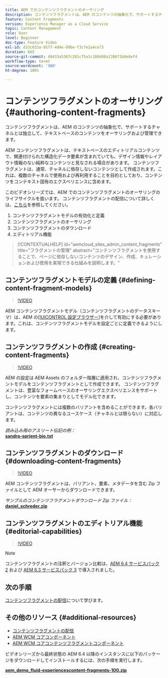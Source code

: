 ```yaml
---
title: AEM でのコンテンツフラグメントのオーサリング
description: コンテンツフラグメントは、AEM のコンテンツの抽象化で、サポートするチャネルとは独立して、テキストベースのコンテンツをオーサリングおよび管理できます。
feature: Content Fragments
version: Experience Manager as a Cloud Service
topic: Content Management
role: User
level: Beginner
doc-type: Feature Video
exl-id: d33c033a-9577-4d4e-99be-f3c7e2a4ce73
duration: 665
source-git-commit: 48433a5367c281cf5a1c106b08a1306f1b0e8ef4
workflow-type: tm+mt
source-wordcount: '360'
ht-degree: 100%

---
```


# コンテンツフラグメントのオーサリング {#authoring-content-fragments}

コンテンツフラグメントは、AEM のコンテンツの抽象化で、サポートするチャネルとは独立して、テキストベースのコンテンツをオーサリングおよび管理できます。

AEM コンテンツフラグメントは、テキストベースのエディトリアルコンテンツで、関連付けられた構造化データ要素が含まれていても、デザイン情報やレイアウト情報のない純粋なコンテンツと見なされる場合があります。 コンテンツフラグメントは、通常、チャネルに依存しないコンテンツとして作成されます。これは、複数のチャネルで使用および再利用することを目的としており、コンテンツをコンテキスト固有のエクスペリエンスに含めます。

このビデオシリーズでは、AEM でのコンテンツフラグメントのオーサリングのライフサイクルを扱います。 コンテンツフラグメントの配信について詳しくは、[こちら](content-fragments-delivery-feature-video-use.md)を参照してください。

1. コンテンツフラグメントモデルの有効化と定義
2. コンテンツフラグメントのオーサリング
3. コンテンツフラグメントのダウンロード
4. エディトリアル機能

>[!CONTEXTUALHELP]
>id="aemcloud_sites_admin_content_fragments"
>title="フラグメントの管理"
>abstract="コンテンツフラグメントを使用することで、ページに依存しないコンテンツのデザイン、作成、キュレーションおよび使用を実現できる仕組みを説明します。"

## コンテンツフラグメントモデルの定義 {#defining-content-fragment-models}

>[!VIDEO](https://video.tv.adobe.com/v/22452?quality=12&learn=on)

AEM コンテンツフラグメントモデル（コンテンツフラグメントのデータスキーマ）は、AEM の[[!UICONTROL 設定ブラウザー]](https://experienceleague.adobe.com/docs/experience-manager-cloud-service/implementing/developing/configurations.html?lang=ja)を介して有効にする必要があります。これは、コンテンツフラグメントモデルを設定ごとに定義できるようにします。

## コンテンツフラグメントの作成 {#creating-content-fragments}

>[!VIDEO](https://video.tv.adobe.com/v/22451?quality=12&learn=on)

AEM の設定は AEM Assets のフォルダー階層に適用され、コンテンツフラグメントモデルをコンテンツフラグメントとして作成できます。 コンテンツフラグメントは、豊富なフォームベースのオーサリングエクスペリエンスをサポートし、コンテンツを要素の集まりとしてモデル化できます。

コンテンツフラグメントには複数のバリアントを含めることができます。各バリアントは、コンテンツの異なるユースケース（チャネルとは限らない）に対応します。

*読み込み用のアスリート伝記の例：*\
**[sandra-sprient-bio.txt](assets/sandra-sprient-bio.txt)**

## コンテンツフラグメントのダウンロード {#downloading-content-fragments}

>[!VIDEO](https://video.tv.adobe.com/v/22450?quality=12&learn=on)

AEM コンテンツフラグメントは、バリアント、要素、メタデータを含む Zip ファイルとして AEM オーサーからダウンロードできます。

*サンプルのコンテンツフラグメントダウンロード Zip ファイル：*\
**[daniel_schreder.zip](assets/daniel_schreder.zip)**

## コンテンツフラグメントのエディトリアル機能 {#editorial-capabilities}

>[!VIDEO](https://video.tv.adobe.com/v/25891?quality=12&learn=on)

>[!NOTE]
>
> コンテンツフラグメントの注釈とバージョン比較は、[AEM 6.4 サービスパック 2](https://helpx.adobe.com/jp/experience-manager/aem-releases-updates.html) および [AEM 6.3 サービスパック 3](https://helpx.adobe.com/jp/experience-manager/6-3/release-notes/sp3-release-notes.html) で導入されました。

## 次の手順

[コンテンツフラグメントの配信](content-fragments-delivery-feature-video-use.md)について学びます。

## その他のリソース {#additional-resources}

* [コンテンツフラグメントの配信](content-fragments-delivery-feature-video-use.md)
* [AEM WCM コアコンポーネント](https://experienceleague.adobe.com/docs/experience-manager-core-components/using/introduction.html?lang=ja)
* [AEM WCM コアコンテンツフラグメントコンポーネント](https://experienceleague.adobe.com/docs/experience-manager-core-components/using/components/content-fragment-component.html?lang=ja)

ビデオシリーズから最終状態の AEM 6.4 以降のインスタンスに以下のパッケージをダウンロードしてインストールするには、次の手順を実行します。

**[aem_demo_fluid-experiencescontent-fragments-100.zip](assets/aem_demo_fluid-experiencescontent-fragments-100.zip)**
